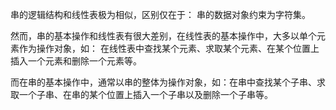 串的逻辑结构和线性表极为相似，区别仅在于：
    串的数据对象约束为字符集。

然而，串的基本操作和线性表有很大差别，在线性表的基本操作中，大多以单个元素作为操作对象，如：
在线性表中查找某个元素、求取某个元素、在某个位置上插入一个元素和删除一个元素等。

而在串的基本操作中，通常以串的整体为操作对象，如：在串中查找某个子串、求取一个子串、在串的某个位置上插入一个子串以及删除一个子串等。